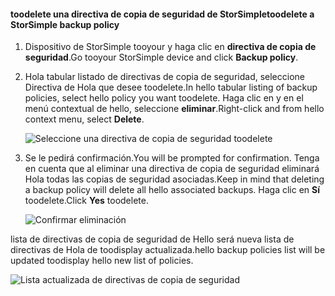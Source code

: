 
<!--author=alkohli last changed: 01/02/17-->

#### <a name="toodelete-a-storsimple-backup-policy"></a><span data-ttu-id="d657b-101">toodelete una directiva de copia de seguridad de StorSimple</span><span class="sxs-lookup"><span data-stu-id="d657b-101">toodelete a StorSimple backup policy</span></span>

1. <span data-ttu-id="d657b-102">Dispositivo de StorSimple tooyour y haga clic en **directiva de copia de seguridad**.</span><span class="sxs-lookup"><span data-stu-id="d657b-102">Go tooyour StorSimple device and click **Backup policy**.</span></span>

2. <span data-ttu-id="d657b-103">Hola tabular listado de directivas de copia de seguridad, seleccione Directiva de Hola que desee toodelete.</span><span class="sxs-lookup"><span data-stu-id="d657b-103">In hello tabular listing of backup policies, select hello policy you want toodelete.</span></span> <span data-ttu-id="d657b-104">Haga clic en y en el menú contextual de hello, seleccione **eliminar**.</span><span class="sxs-lookup"><span data-stu-id="d657b-104">Right-click and from hello context menu, select **Delete**.</span></span>

    ![Seleccione una directiva de copia de seguridad toodelete](./media/storsimple-8000-delete-backup-policy/deletebupol1.png)

3. <span data-ttu-id="d657b-106">Se le pedirá confirmación.</span><span class="sxs-lookup"><span data-stu-id="d657b-106">You will be prompted for confirmation.</span></span> <span data-ttu-id="d657b-107">Tenga en cuenta que al eliminar una directiva de copia de seguridad eliminará Hola todas las copias de seguridad asociadas.</span><span class="sxs-lookup"><span data-stu-id="d657b-107">Keep in mind that deleting a backup policy will delete all hello associated backups.</span></span> <span data-ttu-id="d657b-108">Haga clic en **Sí** toodelete.</span><span class="sxs-lookup"><span data-stu-id="d657b-108">Click **Yes** toodelete.</span></span>

    ![Confirmar eliminación](./media/storsimple-8000-delete-backup-policy/deletebupol2.png)

<span data-ttu-id="d657b-110">lista de directivas de copia de seguridad de Hello será nueva lista de directivas de Hola de toodisplay actualizada.</span><span class="sxs-lookup"><span data-stu-id="d657b-110">hello backup policies list will be updated toodisplay hello new list of policies.</span></span>

![Lista actualizada de directivas de copia de seguridad](./media/storsimple-8000-delete-backup-policy/deletebupol5.png)